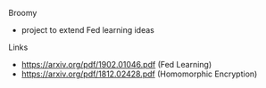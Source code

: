 Broomy

- project to extend Fed learning ideas

Links

- https://arxiv.org/pdf/1902.01046.pdf (Fed Learning)
- https://arxiv.org/pdf/1812.02428.pdf (Homomorphic Encryption)
